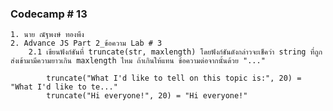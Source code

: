 ### Codecamp # 13
    1. นาย ณัฐพงษ์ ทองพึง
    2. Advance JS Part 2_ข้อความ Lab # 3
        2.1 เขียนฟังก์ชันที่ truncate(str, maxlength) โดยฟังก์ชันดังกล่าวจะเช็คว่า string ที่ถูกส่งเข้ามามีความยาวเกิน maxlength ไหม ถ้าเกินให้แทน ข้อความต่อจากนั้นด้วย "..."

            truncate("What I'd like to tell on this topic is:", 20) = "What I'd like to te..."
            truncate("Hi everyone!", 20) = "Hi everyone!"
